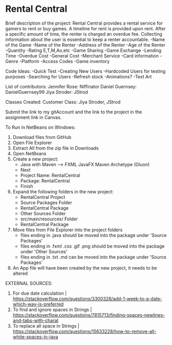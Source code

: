 # Rental Central

Brief description of the project:
    Rental Central provides a rental service for gamers to rent or buy games. A timeline for rent is provided upon rent. After a specific amount of time, the renter is charged an overdue fee. Collecting information
    about the user is essential to keep a renter accountable. 
    -Name of the Game
    -Name of the Renter
    -Address of the Renter
    -Age of the Renter
    -Quantity
    -Rating E,T,M,Ao,etc
    -Game Sharing
    -Game Exchange
    -Lending Time
    -Overdue Cost
    -General Cost
    -Merchant Service
        -Card information
    -Genre
    -Platform
    -Access Codes
    -Game inventory
    
Code Ideas:
    -Quick Test
    -Creating New Users
    -Hardcoded Users for testing purposes
    -Searching for Users
    -Refresh stock
    -Animations?
        -Text Art
        
List of contributors:
    Jennifer Rose:  Niffinator
    Daniel Guernsey: DanielGuernsey99
    Jiya Stroder: JStrod

Classes Created:
Customer Class: Jiya Stroder, JStrod
    
Submit the link to my gitAccount and the link to the project in the assignment link in Canvas.


To Run in NetBeans on Windows:
1. Download files from GitHub
2. Open File Explorer
3. Extract All from the zip file in Downloads
4. Open NetBeans
5. Create a new project:
   - Java with Maven --> FXML JavaFX Maven Archetype (Gluon)
   - Next
   - Project Name: RentalCentral
   - Package: RentalCentral
   - Finish
7. Expand the following folders in the new project:
   - RentalCentral Project
   - Source Packages Folder
   - RentalCentral Package
   - Other Sources Folder
   - src/main/resources/ Folder
   - RentalCentral Package
8. Move files from File Explorer into the project folders
   - files ending in  .java should be moved into the package under 'Source Packages'
   - files ending in  .fxml  .css  .gif  .png  should be moved into the package under 'Other Sources'
   - files ending in  .txt  .md  can be moved into the package under 'Source Packages'
9. An App file will have been created by the new project, it needs to be altered   


EXTERNAL SOURCES:
1. For due date calculation | https://stackoverflow.com/questions/3300328/add-1-week-to-a-date-which-way-is-preferred
2. To find and ignore spaces in Strings | https://stackoverflow.com/questions/7815713/finding-spaces-newlines-and-tabs-with-charat
3. To replace all space in Strings | https://stackoverflow.com/questions/15633228/how-to-remove-all-white-spaces-in-java
